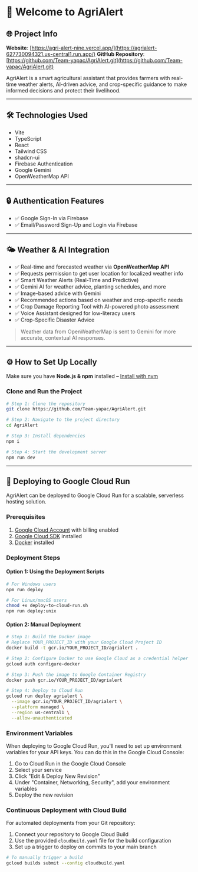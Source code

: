 # 🌾 Welcome to **AgriAlert**

## 🌐 Project Info

**Website**: [https://agri-alert-nine.vercel.app/](https://agrialert-627730094321.us-central1.run.app/)
**GitHub Repository**: [https://github.com/Team-yapac/AgriAlert.git](https://github.com/Team-yapac/AgriAlert.git)

AgriAlert is a smart agricultural assistant that provides farmers with real-time weather alerts, AI-driven advice, and crop-specific guidance to make informed decisions and protect their livelihood.

---

## 🛠 Technologies Used

- Vite
- TypeScript
- React
- Tailwind CSS
- shadcn-ui
- Firebase Authentication
- Google Gemini
- OpenWeatherMap API

---

## 🔒 Authentication Features

- ✅ Google Sign-In via Firebase
- ✅ Email/Password Sign-Up and Login via Firebase

---

## 🌤️ Weather & AI Integration

- ✅ Real-time and forecasted weather via **OpenWeatherMap API**
- ✅ Requests permission to get user location for localized weather info
- ✅ Smart Weather Alerts (Real-Time and Predictive)
- ✅ Gemini AI for weather advice, planting schedules, and more
- ✅ Image-based advice with Gemini
- ✅ Recommended actions based on weather and crop-specific needs
- ✅ Crop Damage Reporting Tool with AI-powered photo assessment
- ✅ Voice Assistant designed for low-literacy users
- ✅ Crop-Specific Disaster Advice

> Weather data from OpenWeatherMap is sent to Gemini for more accurate, contextual AI responses.

---

## ⚙️ How to Set Up Locally

Make sure you have **Node.js & npm** installed – [Install with nvm](https://github.com/nvm-sh/nvm#installing-and-updating)

### Clone and Run the Project

```sh
# Step 1: Clone the repository
git clone https://github.com/Team-yapac/AgriAlert.git

# Step 2: Navigate to the project directory
cd AgriAlert

# Step 3: Install dependencies
npm i

# Step 4: Start the development server
npm run dev
```

---

## 🚀 Deploying to Google Cloud Run

AgriAlert can be deployed to Google Cloud Run for a scalable, serverless hosting solution.

### Prerequisites

1. [Google Cloud Account](https://cloud.google.com/) with billing enabled
2. [Google Cloud SDK](https://cloud.google.com/sdk/docs/install) installed
3. [Docker](https://docs.docker.com/get-docker/) installed

### Deployment Steps

#### Option 1: Using the Deployment Scripts

```sh
# For Windows users
npm run deploy

# For Linux/macOS users
chmod +x deploy-to-cloud-run.sh
npm run deploy:unix
```

#### Option 2: Manual Deployment

```sh
# Step 1: Build the Docker image
# Replace YOUR_PROJECT_ID with your Google Cloud Project ID
docker build -t gcr.io/YOUR_PROJECT_ID/agrialert .

# Step 2: Configure Docker to use Google Cloud as a credential helper
gcloud auth configure-docker

# Step 3: Push the image to Google Container Registry
docker push gcr.io/YOUR_PROJECT_ID/agrialert

# Step 4: Deploy to Cloud Run
gcloud run deploy agrialert \
  --image gcr.io/YOUR_PROJECT_ID/agrialert \
  --platform managed \
  --region us-central1 \
  --allow-unauthenticated
```

### Environment Variables

When deploying to Google Cloud Run, you'll need to set up environment variables for your API keys. You can do this in the Google Cloud Console:

1. Go to Cloud Run in the Google Cloud Console
2. Select your service
3. Click "Edit & Deploy New Revision"
4. Under "Container, Networking, Security", add your environment variables
5. Deploy the new revision

### Continuous Deployment with Cloud Build

For automated deployments from your Git repository:

1. Connect your repository to Google Cloud Build
2. Use the provided `cloudbuild.yaml` file for the build configuration
3. Set up a trigger to deploy on commits to your main branch

```sh
# To manually trigger a build
gcloud builds submit --config cloudbuild.yaml
```

